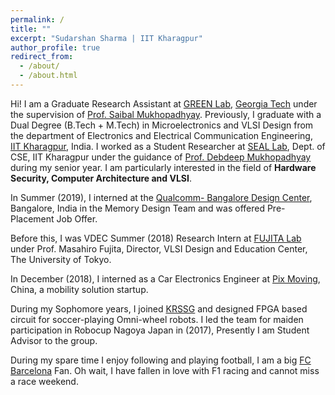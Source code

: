 ```yaml
---
permalink: /
title: ""
excerpt: "Sudarshan Sharma | IIT Kharagpur"
author_profile: true
redirect_from: 
  - /about/
  - /about.html
---
```


Hi! I am a Graduate Research Assistant at [GREEN Lab](https://greenlab.ece.gatech.edu/), [Georgia Tech](https://www.gatech.edu/) under the supervision of [Prof. Saibal Mukhopadhyay](https://www.ece.gatech.edu/faculty-staff-directory/saibal-mukhopadhyay). Previously, I graduate with a Dual Degree (B.Tech + M.Tech) in Microelectronics and VLSI Design from the department of Electronics and Electrical Communication Engineering, [IIT Kharagpur](https://www.iitkgp.ac.in/), India. I worked as a Student Researcher at [SEAL Lab](https://cse.iitkgp.ac.in/resgrp/seal/), Dept. of CSE, IIT Kharagpur under the guidance of [Prof. Debdeep Mukhopadhyay](https://sites.google.com/view/debdeepmukhopadhyay/home) during my senior year. I am particularly interested in the field of **Hardware Security, Computer Architecture and VLSI**. 

In Summer (2019), I interned at the [Qualcomm- Bangalore Design Center](https://www.qualcomm.com/company/locations/india), Bangalore, India in the Memory Design Team and was offered Pre-Placement Job Offer.

Before this, I was VDEC Summer (2018) Research Intern at [FUJITA Lab](https://www.cad.t.u-tokyo.ac.jp/en/) under Prof. Masahiro Fujita, Director, VLSI Design and Education Center, The University of Tokyo.

In December (2018), I interned as a Car Electronics Engineer at [Pix Moving](https://www.pixmoving.com/), China, a mobility solution startup.

During my Sophomore years, I joined [KRSSG](https://krssg.in/index.html) and designed FPGA based circuit for soccer-playing Omni-wheel robots. I led the team for maiden participation in Robocup Nagoya Japan in (2017), Presently I am Student Advisor to the group.

During my spare time I enjoy following and playing football, I am a big [FC Barcelona](https://www.fcbarcelona.com/en/) Fan. Oh wait, I have fallen in love with F1 racing and cannot miss a race weekend.